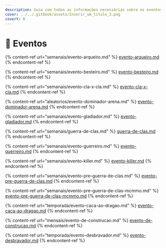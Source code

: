 ```yaml
---
description: Guia com todas as informações necessárias sobre os eventos do Survival.
cover: ../../.gitbook/assets/Inserir_um_titulo_3.png
coverY: 0
---
```


# 🌳 Eventos

{% content-ref url="semanais/evento-arqueiro.md" %}
[evento-arqueiro.md](semanais/evento-arqueiro.md)
{% endcontent-ref %}

{% content-ref url="semanais/evento-besteiro.md" %}
[evento-besteiro.md](semanais/evento-besteiro.md)
{% endcontent-ref %}

{% content-ref url="semanais/evento-cla-x-cla.md" %}
[evento-cla-x-cla.md](semanais/evento-cla-x-cla.md)
{% endcontent-ref %}

{% content-ref url="aleatorios/evento-dominador-arena.md" %}
[evento-dominador-arena.md](aleatorios/evento-dominador-arena.md)
{% endcontent-ref %}

{% content-ref url="semanais/evento-gladiador.md" %}
[evento-gladiador.md](semanais/evento-gladiador.md)
{% endcontent-ref %}

{% content-ref url="semanais/guerra-de-clas.md" %}
[guerra-de-clas.md](semanais/guerra-de-clas.md)
{% endcontent-ref %}

{% content-ref url="semanais/evento-guerreiro.md" %}
[evento-guerreiro.md](semanais/evento-guerreiro.md)
{% endcontent-ref %}

{% content-ref url="semanais/evento-killer.md" %}
[evento-killer.md](semanais/evento-killer.md)
{% endcontent-ref %}

{% content-ref url="semanais/evento-pre-guerra-de-clas.md" %}
[evento-pre-guerra-de-clas.md](semanais/evento-pre-guerra-de-clas.md)
{% endcontent-ref %}

{% content-ref url="semanais/evento-pre-guerra-de-clas-mcmmo.md" %}
[evento-pre-guerra-de-clas-mcmmo.md](semanais/evento-pre-guerra-de-clas-mcmmo.md)
{% endcontent-ref %}

{% content-ref url="temporada/evento-caca-ao-dragao.md" %}
[evento-caca-ao-dragao.md](temporada/evento-caca-ao-dragao.md)
{% endcontent-ref %}

{% content-ref url="mensais/evento-de-construcao.md" %}
[evento-de-construcao.md](mensais/evento-de-construcao.md)
{% endcontent-ref %}

{% content-ref url="temporada/evento-desbravador.md" %}
[evento-desbravador.md](temporada/evento-desbravador.md)
{% endcontent-ref %}
